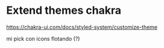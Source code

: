 # Extend themes chakra

https://chakra-ui.com/docs/styled-system/customize-theme

mi pick con icons flotando (?)
